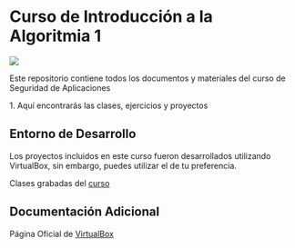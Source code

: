 <h1>Curso de Introducción a la Algoritmia 1</h1>
<img src="https://academia-ciberseguridad.com/web/image/1673-349d2d81/security-7.png"/>

<p>Este repositorio contiene todos los documentos y materiales del curso de Seguridad de Aplicaciones</p>

<p>1. Aquí encontrarás las clases, ejercicios y proyectos</p>

<h2>Entorno de Desarrollo</h2>

<p>Los proyectos incluidos en este curso fueron desarrollados utilizando VirtualBox, sin embargo, puedes utilizar el de tu preferencia.</p>

<p>Clases grabadas del <a href="https://www.youtube.com/playlist?list=PL2F5oCxWRgPEt3lYd20dC-lSdDdK1pFPG">curso</a></p>
<h2>Documentación Adicional</h2>

<p>Página Oficial de <a href="[https://docs.oracle.com/en/java/](https://www.virtualbox.org/wiki/Downloads)">VirtualBox</a></p>
